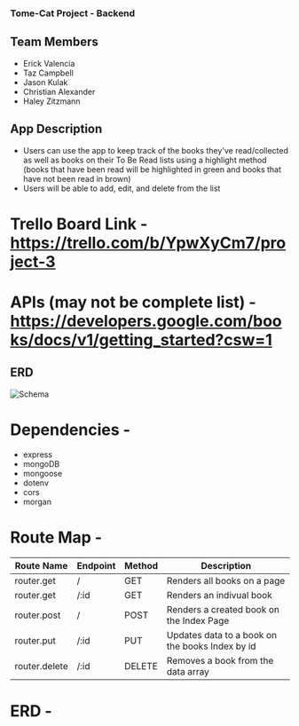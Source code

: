 ### Tome-Cat Project - Backend

## Team Members
- Erick Valencia
- Taz Campbell
- Jason Kulak
- Christian Alexander
- Haley Zitzmann 

## App Description 
- Users can use the app to keep track of the books they've read/collected as well as books on their To Be Read lists using a highlight method (books that have been read will be highlighted in green and books that have not been read in brown)
- Users will be able to add, edit, and delete from the list

# Trello Board Link - https://trello.com/b/YpwXyCm7/project-3
# APIs (may not be complete list) - https://developers.google.com/books/docs/v1/getting_started?csw=1

## ERD
![Schema](https://i.imgur.com/ObybYXo.jpg)

# Dependencies - 
- express
- mongoDB
- mongoose
- dotenv
- cors
- morgan

# Route Map - 
| Route Name  | Endpoint | Method | Description                 |
| ----------- | -------- | ------ | --------------------------- |
| router.get |  /   | GET    | Renders all books on a page |
| router.get | /:id | GET | Renders an indivual book |
| router.post |  /   | POST    | Renders a created book on the Index Page |
| router.put | /:id   | PUT    | Updates data to a book on the books Index by id |
| router.delete | /:id   | DELETE   | Removes a book from the data array |

# ERD -  

